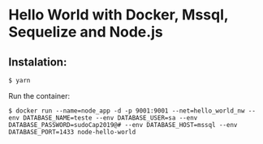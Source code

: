 <p>
  <h1>Hello World with Docker, Mssql, Sequelize and Node.js</h1>
</p>

## Instalation:

```sh
$ yarn
```

Run the container:

```
$ docker run --name=node_app -d -p 9001:9001 --net=hello_world_nw --env DATABASE_NAME=teste --env DATABASE_USER=sa --env DATABASE_PASSWORD=sudoCap2019@# --env DATABASE_HOST=mssql --env DATABASE_PORT=1433 node-hello-world
```
